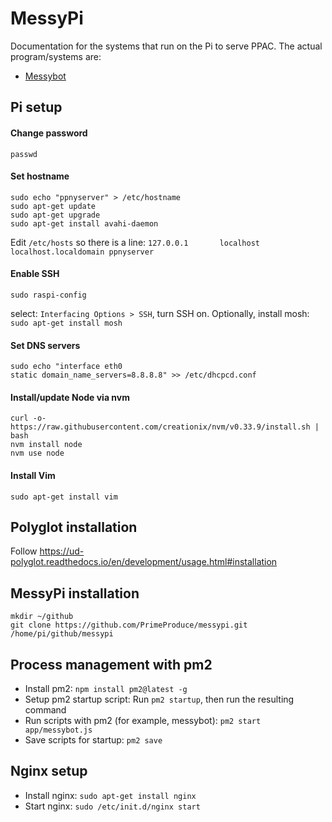 # MessyPi

Documentation for the systems that run on the Pi to serve PPAC.
The actual program/systems are:
 - [Messybot](https://github.com/PrimeProduce/messybot)

## Pi setup

#### Change password
`passwd`

#### Set hostname
```
sudo echo "ppnyserver" > /etc/hostname
sudo apt-get update
sudo apt-get upgrade
sudo apt-get install avahi-daemon
```
Edit `/etc/hosts` so there is a line:
`127.0.0.1       localhost localhost.localdomain ppnyserver`

#### Enable SSH

`sudo raspi-config`

select: `Interfacing Options > SSH`, turn SSH on.
Optionally, install mosh: `sudo apt-get install mosh`

#### Set DNS servers
```
sudo echo "interface eth0
static domain_name_servers=8.8.8.8" >> /etc/dhcpcd.conf
```

#### Install/update Node via nvm
```
curl -o- https://raw.githubusercontent.com/creationix/nvm/v0.33.9/install.sh | bash
nvm install node
nvm use node
```

#### Install Vim

`sudo apt-get install vim`

## Polyglot installation

Follow https://ud-polyglot.readthedocs.io/en/development/usage.html#installation


## MessyPi installation
```
mkdir ~/github
git clone https://github.com/PrimeProduce/messypi.git /home/pi/github/messypi
```

## Process management with pm2

- Install pm2: `npm install pm2@latest -g`
- Setup pm2 startup script: Run `pm2 startup`, then run the resulting command
- Run scripts with pm2 (for example, messybot): `pm2 start app/messybot.js`
- Save scripts for startup: `pm2 save`

## Nginx setup

- Install nginx: `sudo apt-get install nginx`
- Start nginx: `sudo /etc/init.d/nginx start`
